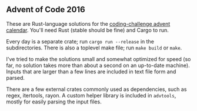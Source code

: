 ## Advent of Code 2016

These are Rust-language solutions for
the [coding-challenge advent calendar](http://adventofcode.com/2016).  You'll
need Rust (stable should be fine) and Cargo to run.

Every day is a separate crate; run `cargo run --release` in the subdirectories.
There is also a toplevel make file; run `make build` or `make`.

I've tried to make the solutions small and somewhat optimized for speed (so far,
no solution takes more than about a second on an up-to-date machine).  Inputs
that are larger than a few lines are included in text file form and parsed.

There are a few external crates commonly used as dependencies, such as regex,
itertools, rayon.  A custom helper library is included in `advtools`, mostly for
easily parsing the input files.
